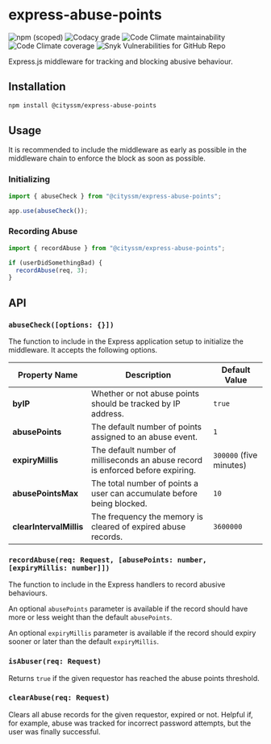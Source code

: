 # express-abuse-points

![npm (scoped)](https://img.shields.io/npm/v/@cityssm/express-abuse-points) ![Codacy grade](https://img.shields.io/codacy/grade/30a4649059f44f149753ef527b8fe04d) ![Code Climate maintainability](https://img.shields.io/codeclimate/maintainability/cityssm/express-abuse-points) ![Code Climate coverage](https://img.shields.io/codeclimate/coverage/cityssm/express-abuse-points) ![Snyk Vulnerabilities for GitHub Repo](https://img.shields.io/snyk/vulnerabilities/github/cityssm/express-abuse-points)

Express.js middleware for tracking and blocking abusive behaviour.

## Installation

```bash
npm install @cityssm/express-abuse-points
```

## Usage

It is recommended to include the middleware as early as possible in the middleware chain
to enforce the block as soon as possible.

### Initializing

```javascript
import { abuseCheck } from "@cityssm/express-abuse-points";

app.use(abuseCheck());
```

### Recording Abuse

```javascript
import { recordAbuse } from "@cityssm/express-abuse-points";

if (userDidSomethingBad) {
  recordAbuse(req, 3);
}
```

## API

### `abuseCheck([options: {}])`

The function to include in the Express application setup to initialize the middleware.
It accepts the following options.

| Property Name           | Description                                                                     | Default Value           |
| ----------------------- | ------------------------------------------------------------------------------- | ----------------------- |
| **byIP**                | Whether or not abuse points should be tracked by IP address.                    | `true`                  |
| **abusePoints**         | The default number of points assigned to an abuse event.                        | `1`                     |
| **expiryMillis**        | The default number of milliseconds an abuse record is enforced before expiring. | `300000` (five minutes) |
| **abusePointsMax**      | The total number of points a user can accumulate before being blocked.          | `10`                    |
| **clearIntervalMillis** | The frequency the memory is cleared of expired abuse records.                   | `3600000`               |

### `recordAbuse(req: Request, [abusePoints: number, [expiryMillis: number]])`

The function to include in the Express handlers to record abusive behaviours.

An optional `abusePoints` parameter is available if the record should have more or less weight than
the default `abusePoints`.

An optional `expiryMillis` parameter is available if the record should expiry sooner or later than
the default `expiryMillis`.

### `isAbuser(req: Request)`

Returns `true` if the given requestor has reached the abuse points threshold.

### `clearAbuse(req: Request)`

Clears all abuse records for the given requestor, expired or not.
Helpful if, for example, abuse was tracked for incorrect password attempts, but the user was finally successful.
